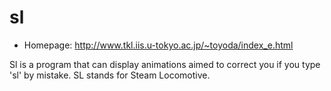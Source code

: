 # sl

* Homepage: http://www.tkl.iis.u-tokyo.ac.jp/~toyoda/index_e.html

Sl is a program that can display animations aimed to correct you if you
 type 'sl' by mistake. SL stands for Steam Locomotive.

